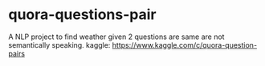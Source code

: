# quora-questions-pair
A NLP project to find weather given 2 questions are same are not semantically speaking.
kaggle: https://www.kaggle.com/c/quora-question-pairs
